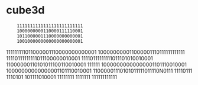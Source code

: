 # cube3d
        1111111111111111111111111 
        1000000000110000111110001 
        1011000001110000000000001 
        1001000000000000000000001 
111111111011000001110000000000001 
100000000011000001110111111111111 
11110111111111011100000010001 
11110111111111011101010010001
11000000110101011100110010001          111111 
10000000000000001101110010001 
10000000000000001101110010001 
11000001110101011111011110N0111 
11110111 1110101 101111010001 
11111111 1111111 111111111111 

